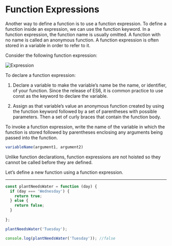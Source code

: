 # Function Expressions
Another way to define a function is to use a function expression. To define a function inside an expression, we can use the function keyword. In a function expression, the function name is usually omitted. A function with no name is called an anonymous function. A function expression is often stored in a variable in order to refer to it.

Consider the following function expression:

![Expression][expression]

[expression]:https://content.codecademy.com/courses/learn-javascript-functions/Diagram/expression.svg

To declare a function expression:

1. Declare a variable to make the variable’s name be the name, or identifier, of your function. Since the release of ES6, it is common practice to use const as the keyword to declare the variable.

2. Assign as that variable’s value an anonymous function created by using the function keyword followed by a set of parentheses with possible parameters. Then a set of curly braces that contain the function body.

To invoke a function expression, write the name of the variable in which the function is stored followed by parentheses enclosing any arguments being passed into the function.

```js
variableName(argument1, argument2)
```

Unlike function declarations, function expressions are not hoisted so they cannot be called before they are defined.

Let’s define a new function using a function expression.

***

```js
const plantNeedsWater = function (day) {
  if (day === 'Wednesday') {
    return true;
  } else {
    return false;
  }
  
};

plantNeedsWater('Tuesday');

console.log(plantNeedsWater('Tuesday')); //false
```